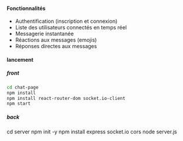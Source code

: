 #### Fonctionnalités

- Authentification (inscription et connexion)
- Liste des utilisateurs connectés en temps réel
- Messagerie instantanée
- Réactions aux messages (emojis)
- Réponses directes aux messages


#### lancement

##### front

```bash npm install
cd chat-page
npm install
npm install react-router-dom socket.io-client
npm start
```
##### back

cd server
npm init -y
npm install express socket.io cors
node server.js
